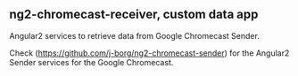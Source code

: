 ## ng2-chromecast-receiver, custom data app

Angular2 services to retrieve data from Google Chromecast Sender.

Check (https://github.com/j-borg/ng2-chromecast-sender) for the Angular2 Sender services for the Google Chromecast.